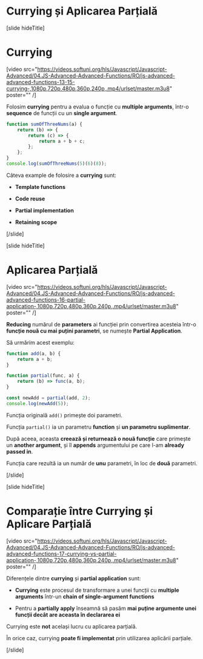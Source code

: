 # Currying și Aplicarea Parțială

[slide hideTitle]

# Currying

[video src="https://videos.softuni.org/hls/Javascript/Javascript-Advanced/04.JS-Advanced-Advanced-Functions/RO/js-advanced-advanced-functions-13-15-currying-,1080p,720p,480p,360p,240p,.mp4/urlset/master.m3u8" poster="" /]

Folosim **currying** pentru a evalua o funcție cu **multiple arguments**, într-o **sequence** de funcții cu un **single argument**.

```js live
function sumOfThreeNums(a) {
    return (b) => {
        return (c) => {
            return a + b + c;
        };
    };
}
console.log(sumOfThreeNums(5)(6)(8));
```

Câteva example de folosire a **currying** sunt:

- **Template functions**

- **Code reuse**

- **Partial implementation**

- **Retaining scope**

[/slide]

[slide hideTitle]
# Aplicarea Parțială

[video src="https://videos.softuni.org/hls/Javascript/Javascript-Advanced/04.JS-Advanced-Advanced-Functions/RO/js-advanced-advanced-functions-16-partial-application-,1080p,720p,480p,360p,240p,.mp4/urlset/master.m3u8" poster="" /]

**Reducing** numărul de **parameters** ai funcției prin convertirea acesteia într-o **funcție nouă cu mai puțini parametri**, se numește **Partial Application**.

Să urmărim acest exemplu: 

```js live 
function add(a, b) {
    return a + b;
}

function partial(func, a) {
    return (b) => func(a, b);
}

const newAdd = partial(add, 2);
console.log(newAdd(5));
```

Funcția originală `add()` primește doi parametri. 

Funcția `partial()` ia un parametru **function** și **un parametru suplimentar**. 

După aceea, aceasta **creează și returnează o nouă funcție** care primește un **another argument**, și îl **appends** argumentului pe care l-am **already passed in**.

Funcția care rezultă ia un număr de **unu** parametri, în loc de **două** parametri.

[/slide]

[slide hideTitle]
# Comparație între Currying și Aplicare Parțială 

[video src="https://videos.softuni.org/hls/Javascript/Javascript-Advanced/04.JS-Advanced-Advanced-Functions/RO/js-advanced-advanced-functions-17-currying-vs-partial-application-,1080p,720p,480p,360p,240p,.mp4/urlset/master.m3u8" poster="" /]

Diferențele dintre **currying** și **partial application** sunt:

- **Currying** este procesul de transformare a unei funcții cu **multiple arguments** într-un **chain of single-argument functions**

- Pentru a **partially apply** înseamnă să pasăm **mai puține argumente unei funcții decât are aceasta în declararea ei**

Currying este **not** același lucru cu aplicarea parțială. 

În orice caz, currying **poate fi implementat** prin utilizarea aplicării parțiale. 

[/slide]
